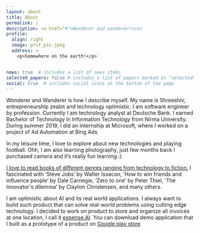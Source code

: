 ```yaml
---
layout: about
title: About
permalink: /
description: <a href="#">Wonderer and wanderer!</a>
profile:
  align: right
  image: prof_pic.jpeg
  address: >
    <p>Somewhere on the earth!</p>


news: true  # includes a list of news items
selected_papers: false # includes a list of papers marked as "selected={true}"
social: true  # includes social icons at the bottom of the page
---
```


Wonderer and Wanderer is how I describe myself. My name is Shreeshiv, entrepreneurship zealot and technology optimistic. I am software engineer by profession. Currently I am technology analyst at Deutsche Bank. I earned Bachelor of Technology in Information Technology from Nirma University. During summer 2019, I did an internship at Microsoft, where I worked on a project of Ad Automation at Bing Ads. 

In my leisure time, I love to explore about new technologies and playing football. Ohh, I am also learning photography, just few months back I purchased camera and it’s really fun learning.:)

[I love to read books of different genres ranging from technology to fiction.](/reading/) I fascinated with ‘Steve Jobs’ by Walter Issacon, ‘How to win friends and influence people’ by Dale Carnegie, ‘Zero to one’ by Peter Thiel, 'The innovator's dilemma' by Clayton Christensen,  and many others. 

I am optimistic about AI and its real world applications. I always want to build such product that can solve real-world problems using cutting edge technology. I decided to work on product to store and organize all invoices at one location, I call it [expense.AI](/expenseai/). You can download demo application that I built as a prototype of a product on [Google play store](https://play.google.com/store/apps/details?id=com.tufanProtocol.onboardscreen)



